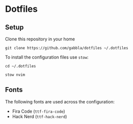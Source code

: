 # Dotfiles

## Setup

Clone this repository in your home

```shell
git clone https://github.com/gabbla/dotfiles ~/.dotfiles
```

To install the configuration files use `stow`:

```console
cd ~/.dotfiles

stow nvim
```

## Fonts

The following fonts are used across the configuration:

- Fira Code (`ttf-fira-code`)
- Hack Nerd (`ttf-hack-nerd`)
